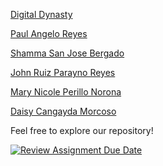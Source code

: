 <p><a href="https://digital-dynasty-14.netlify.app/">Digital Dynasty</a></p>
<p><a href="https://paulangeloreyes14.netlify.app/Reyes_PaulAngelo/index.html">Paul Angelo Reyes</a></p>
<p><a href="">Shamma San Jose Bergado</a></p>
<p><a href="https://reyes-john-ruizz.netlify.app/Reyes_JohnRuiz/index.html">John Ruiz Parayno Reyes</a></p>
<p><a href="https://mary-nicole-web.netlify.app/norona_marynicole/index.html">Mary Nicole Perillo Norona</a></p>
<p><a href="">Daisy Cangayda Morcoso</a></p>

<p>Feel free to explore our repository!</p>

[![Review Assignment Due Date](https://classroom.github.com/assets/deadline-readme-button-24ddc0f5d75046c5622901739e7c5dd533143b0c8e959d652212380cedb1ea36.svg)](https://classroom.github.com/a/wyW-kiZL)
